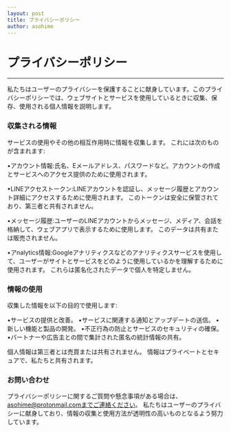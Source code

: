 ```yaml
---
layout: post
title: プライバシーポリシー
author: asohime
---
```


# プライバシーポリシー
---

私たちはユーザーのプライバシーを保護することに献身しています。このプライバシーポリシーでは、ウェブサイトとサービスを使用しているときに収集、保存、使用される個人情報を説明します。

### 収集される情報

サービスの使用やその他の相互作用時に情報を収集します。 これには次のものが含まれます:

•アカウント情報:氏名、Eメールアドレス、パスワードなど。アカウントの作成とサービスへのアクセス提供のために使用されます。

•LINEアクセストークン:LINEアカウントを認証し、メッセージ履歴とアカウント詳細にアクセスするために使用されます。 このトークンは安全に保管されており、第三者と共有されません。

•メッセージ履歴:ユーザーのLINEアカウントからメッセージ、メディア、会話を格納して、ウェブアプリで表示するために使用します。 このデータは共有または販売されません。

•アnalytics情報:Googleアナリティクスなどのアナリティクスサービスを使用して、ユーザーがサイトとサービスをどのように使用しているかを理解するために使用されます。 これらは匿名化されたデータで個人を特定しません。

### 情報の使用

収集した情報を以下の目的で使用します:

•サービスの提供と改善。
•サービスに関連する通知とアップデートの送信。
•新しい機能と製品の開発。
•不正行為の防止とサービスのセキュリティの確保。
•パートナーや広告主との間で集計された匿名の統計情報の共有。

個人情報は第三者とは売買または共有されません。 情報はプライベートとセキュアで、私たちと共有されます。

### お問い合わせ

プライバシーポリシーに関するご質問や懸念事項がある場合は、asohime@protonmail.comまでご連絡ください。 私たちはユーザーのプライバシーに献身しており、情報の収集と使用方法が透明性の高いものとなるよう努力しています。
